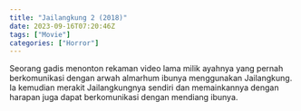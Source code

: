 ```yaml
---
title: "Jailangkung 2 (2018)"
date: 2023-09-16T07:20:46Z
tags: ["Movie"]
categories: ["Horror"]
---
```


Seorang gadis menonton rekaman video lama milik ayahnya yang pernah berkomunikasi dengan arwah almarhum ibunya menggunakan Jailangkung. Ia kemudian merakit Jailangkungnya sendiri dan memainkannya dengan harapan juga dapat berkomunikasi dengan mendiang ibunya.

  <mux-player stream-type="on-demand"
  src="https://kp3d-my.sharepoint.com/personal/ryoo_kp3d_onmicrosoft_com/_layouts/15/download.aspx?share=EYMNlsFqgApDhtMXKBp8y3EBEPzss3Tm16kbFcgFhE0xVw" metadata-video-title="Jailangkung 2 (2018)" prefer-playback="mse" controls>
  </mux-player>
  
  
  <script src="https://cdn.jsdelivr.net/npm/@mux/mux-player"></script>
  
   <script id="dwmbXR45T3AGt3hC9qLgR6QY27JOKbiaEpaFSLyzQpQ" type="application/ld+json">
 {
  "@context": "https://schema.org/",
  "@type": "VideoObject",
  "name": "Jailangkung 2 (2018)",
  "contentUrl": "https://stream.mux.com/dwmbXR45T3AGt3hC9qLgR6QY27JOKbiaEpaFSLyzQpQ.m3u8",
  "thumbnailUrl": "https://m.media-amazon.com/images/M/MV5BMTgxNDQzNjQ2NV5BMl5BanBnXkFtZTcwODg2MDQwNA@@._V1_.jpg?width=314&fit_mode=preserve&time=25",
  "uploadDate": "2023-09-16T07:20:46Z",
}

</script>
